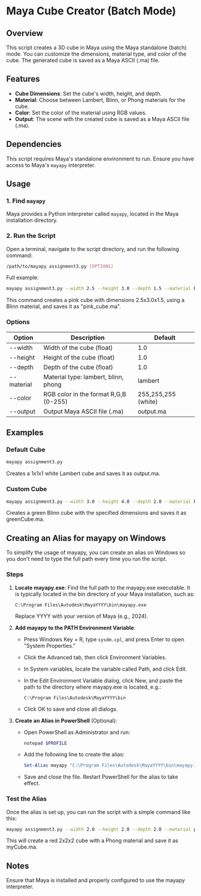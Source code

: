 # Maya Cube Creator (Batch Mode)

## Overview

This script creates a 3D cube in Maya using the Maya standalone (batch) mode. You can customize the dimensions, material type, and color of the cube. The generated cube is saved as a Maya ASCII (.ma) file.

## Features

- **Cube Dimensions**: Set the cube's width, height, and depth.
- **Material**: Choose between Lambert, Blinn, or Phong materials for the cube.
- **Color**: Set the color of the material using RGB values.
- **Output**: The scene with the created cube is saved as a Maya ASCII file (.ma).

## Dependencies

This script requires Maya's standalone environment to run. Ensure you have access to Maya's `mayapy` interpreter.

## Usage

### 1. Find `mayapy`

Maya provides a Python interpreter called `mayapy`, located in the Maya installation directory.

### 2. Run the Script

Open a terminal, navigate to the script directory, and run the following command:

```bash
/path/to/mayapy assignment3.py [OPTIONS]
```

Full example:

```bash
mayapy assignment3.py --width 2.5 --height 3.0 --depth 1.5 --material blinn --color 255,0,128 --output pink_cube.ma
```

This command creates a pink cube with dimensions 2.5x3.0x1.5, using a Blinn material, and saves it as "pink_cube.ma".

### Options

| Option | Description | Default |
|--------|-------------|---------|
| --width | Width of the cube (float) | 1.0 |
| --height | Height of the cube (float) | 1.0 |
| --depth | Depth of the cube (float) | 1.0 |
| --material | Material type: lambert, blinn, phong | lambert |
| --color | RGB color in the format R,G,B (0-255) | 255,255,255 (white) |
| --output | Output Maya ASCII file (.ma) | output.ma |

## Examples

### Default Cube

```bash
mayapy assignment3.py
```

Creates a 1x1x1 white Lambert cube and saves it as output.ma.

### Custom Cube

```bash
mayapy assignment3.py --width 3.0 --height 4.0 --depth 2.0 --material blinn --color 0,255,0 --output greenCube.ma
```

Creates a green Blinn cube with the specified dimensions and saves it as greenCube.ma.

## Creating an Alias for mayapy on Windows

To simplify the usage of mayapy, you can create an alias on Windows so you don't need to type the full path every time you run the script.

### Steps

1. **Locate mayapy.exe**:
   Find the full path to the mayapy.exe executable. It is typically located in the bin directory of your Maya installation, such as:

    ```batch
    C:\Program Files\Autodesk\MayaYYYY\bin\mayapy.exe
    ```

   Replace YYYY with your version of Maya (e.g., 2024).

2. **Add mayapy to the PATH Environment Variable**:
   - Press Windows Key + R, type `sysdm.cpl`, and press Enter to open "System Properties."
   - Click the Advanced tab, then click Environment Variables.
   - In System variables, locate the variable called Path, and click Edit.
   - In the Edit Environment Variable dialog, click New, and paste the path to the directory where mayapy.exe is located, e.g.:

     ```batch
     C:\Program Files\Autodesk\MayaYYYY\bin
     ```

   - Click OK to save and close all dialogs.

3. **Create an Alias in PowerShell** (Optional):
   - Open PowerShell as Administrator and run:

     ```powershell
     notepad $PROFILE
     ```

   - Add the following line to create the alias:

     ```powershell
     Set-Alias mayapy "C:\Program Files\Autodesk\MayaYYYY\bin\mayapy.exe"
     ```

   - Save and close the file. Restart PowerShell for the alias to take effect.

### Test the Alias

Once the alias is set up, you can run the script with a simple command like this:

```bash
mayapy assignment3.py --width 2.0 --height 2.0 --depth 2.0 --material phong --color 255,0,0 --output myCube.ma
```

This will create a red 2x2x2 cube with a Phong material and save it as myCube.ma.

## Notes

Ensure that Maya is installed and properly configured to use the mayapy interpreter.
